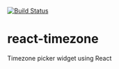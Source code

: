 [![Build Status](https://travis-ci.org/erin-doyle/react-timezone.svg?branch=master)](https://travis-ci.org/erin-doyle/react-timezone)

# react-timezone
Timezone picker widget using React
